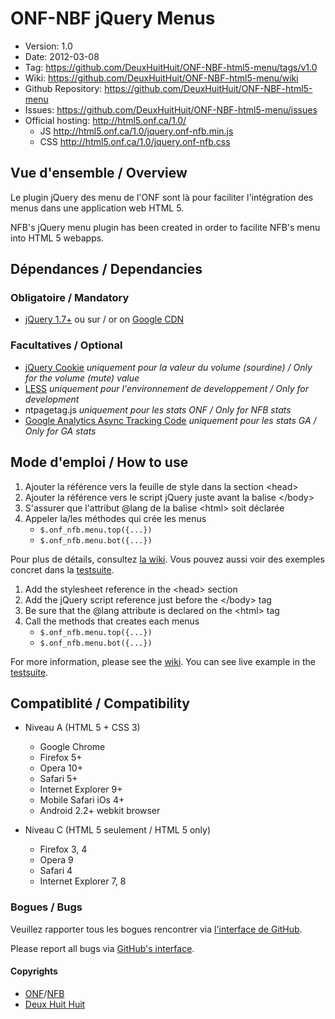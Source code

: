 # ONF-NBF jQuery Menus #

- Version: 1.0
- Date: 2012-03-08
- Tag: <https://github.com/DeuxHuitHuit/ONF-NBF-html5-menu/tags/v1.0>
- Wiki: <https://github.com/DeuxHuitHuit/ONF-NBF-html5-menu/wiki>
- Github Repository: <https://github.com/DeuxHuitHuit/ONF-NBF-html5-menu>
- Issues: <https://github.com/DeuxHuitHuit/ONF-NBF-html5-menu/issues>
- Official hosting: <http://html5.onf.ca/1.0/>
	- JS <http://html5.onf.ca/1.0/jquery.onf-nfb.min.js>
	- CSS <http://html5.onf.ca/1.0/jquery.onf-nfb.css>

## Vue d'ensemble / Overview

Le plugin jQuery des menu de l'ONF sont là pour faciliter l'intégration des menus dans une application web HTML 5.

NFB's jQuery menu plugin has been created in order to facilite NFB's menu into HTML 5 webapps.

## Dépendances / Dependancies
### Obligatoire / Mandatory

- [jQuery 1.7+](http://code.jquery.com/jquery-latest.min.js) ou sur / or on [Google CDN](//ajax.googleapis.com/ajax/libs/jquery/1.7.1/jquery.min.js)

### Facultatives / Optional

- [jQuery Cookie](https://github.com/carhartl/jquery-cookie) *uniquement pour la valeur du volume (sourdine) / Only for the volume (mute) value*
- [LESS](http://lesscss.org/) *uniquement pour l'environnement de developpement / Only for development*
- ntpagetag.js *uniquement pour les stats ONF / Only for NFB stats*
- [Google Analytics Async Tracking Code](http://www.google.com/analytics/) *uniquement pour les stats GA / Only for GA stats* 

## Mode d'emploi / How to use

1. Ajouter la référence vers la feuille de style dans la section \<head\> 
2. Ajouter la référence vers le script jQuery juste avant la balise \</body\> 
3. S'assurer que l'attribut @lang de la balise \<html\> soit déclarée
4. Appeler la/les méthodes qui crée les menus
	- `$.onf_nfb.menu.top({...})`
	- `$.onf_nfb.menu.bot({...})`

Pour plus de détails, consultez [la wiki](https://github.com/DeuxHuitHuit/ONF-NBF-html5-menu/wiki/Doc-FR).
Vous pouvez aussi voir des exemples concret dans la [testsuite](https://github.com/DeuxHuitHuit/ONF-NBF-html5-menu/blob/master/jquery.onf-nfb.testsuite.js).

1. Add the stylesheet reference in the \<head\> section
2. Add the jQuery script reference just before the \</body\> tag
3. Be sure that the @lang attribute is declared on the \<html\> tag
4. Call the methods that creates each menus
	- `$.onf_nfb.menu.top({...})`
	- `$.onf_nfb.menu.bot({...})`

For more information, please see the [wiki](https://github.com/DeuxHuitHuit/ONF-NBF-html5-menu/wiki).
You can see live example in the [testsuite](https://github.com/DeuxHuitHuit/ONF-NBF-html5-menu/blob/master/jquery.onf-nfb.testsuite.js).


## Compatiblité / Compatibility

- Niveau A (HTML 5 + CSS 3)

	- Google Chrome
	- Firefox 5+
	- Opera 10+
	- Safari 5+
	- Internet Explorer 9+
	- Mobile Safari iOs 4+
	- Android 2.2+ webkit browser
	
- Niveau C (HTML 5 seulement / HTML 5 only)

	- Firefox 3, 4
	- Opera 9
	- Safari 4
	- Internet Explorer 7, 8

### Bogues / Bugs

Veuillez rapporter tous les bogues rencontrer via [l'interface de GitHub](https://github.com/DeuxHuitHuit/ONF-NBF-html5-menu/issues/new).

Please report all bugs via [GitHub's interface](https://github.com/DeuxHuitHuit/ONF-NBF-html5-menu/issues/new).

#### Copyrights 

- [ONF](http://www.onf.ca)/[NFB](http://www.nfb.ca)
- [Deux Huit Huit](http://www.deuxhuithuit.com)
